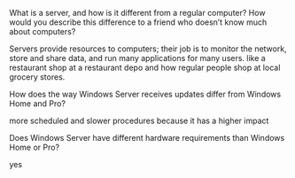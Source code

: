 
What is a server, and how is it different from a regular computer? How would you describe this difference to a friend who doesn’t know much about computers?

Servers provide resources to computers; their job is to monitor the network, store and share data, and run many applications for many users.
like a restaurant shop at a restaurant depo and how regular people shop at local grocery stores.

How does the way Windows Server receives updates differ from Windows Home and Pro?

more scheduled and slower procedures because it has a higher impact

Does Windows Server have different hardware requirements than Windows Home or Pro?

yes

